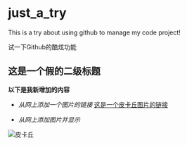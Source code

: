 # just_a_try
This is a try about using github to manage my code project!

试一下Github的酷炫功能

## 这是一个假的二级标题

**以下是我新增加的内容**

- *从网上添加一个图片的链接*
[这是一个皮卡丘图片的链接](http://a2.att.hudong.com/81/16/19300534097956134709167599210.jpg)

- *从网上添加图片并显示*

![皮卡丘](http://a2.att.hudong.com/81/16/19300534097956134709167599210.jpg)


